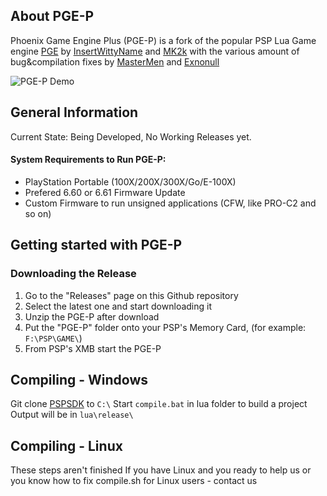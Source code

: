 ## About PGE-P
Phoenix Game Engine Plus (PGE-P) is a fork of the popular PSP Lua Game engine [PGE](https://github.com/KapLex/PGE) by [InsertWittyName](tias_dp@hotmail.com) and [MK2k](pge@mk2k.net) with the various amount of bug&compilation fixes by [MasterMen](https://github.com/MasterMenSilver) and [Exnonull](https://github.com/Exnonull)

![PGE-P Demo](https://user-images.githubusercontent.com/38983673/187067882-55c7727e-5ef4-40bd-a021-8f55a9ab8f69.png)

## General Information

Current State: Being Developed, No Working Releases yet.

#### System Requirements to Run PGE-P:
* PlayStation Portable (100X/200X/300X/Go/E-100X)
* Prefered 6.60 or 6.61 Firmware Update
* Custom Firmware to run unsigned applications (CFW, like PRO-C2 and so on)

## Getting started with PGE-P

### Downloading the Release
1. Go to the "Releases" page on this Github repository
2. Select the latest one and start downloading it
3. Unzip the PGE-P after download
4. Put the "PGE-P" folder onto your PSP's Memory Card, (for example: `F:\PSP\GAME\`)
5. From PSP's XMB start the PGE-P

## Compiling - Windows
Git clone [PSPSDK](https://github.com/Leave-Us-Alone/pspsdk) to `C:\`
Start `compile.bat` in lua folder to build a project Output will be in `lua\release\`

## Compiling - Linux
These steps aren't finished
If you have Linux and you ready to help us or you know how to fix compile.sh for Linux users - contact us 
